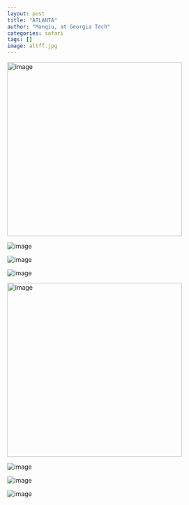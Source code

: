 ```yaml
---
layout: post
title: "ATLANTA"
author: "Manqiu, at Georgia Tech"
categories: safari
tags: []
image: altff.jpg
---
```


<img src="/photo/assets/img/atl.JPG" alt="image" width="400px">

![image](/photo/assets/img/atl3.JPG)

![image](/photo/assets/img/atl4.JPG)

![image](/photo/assets/img/atl6.JPG)

<img src="/photo/assets/img/atlg1.JPG" alt="image" width="400px">

![image](/photo/assets/img/atlg2.JPG)

![image](/photo/assets/img/atlg3.JPG)

![image](/photo/assets/img/green1.JPG)

